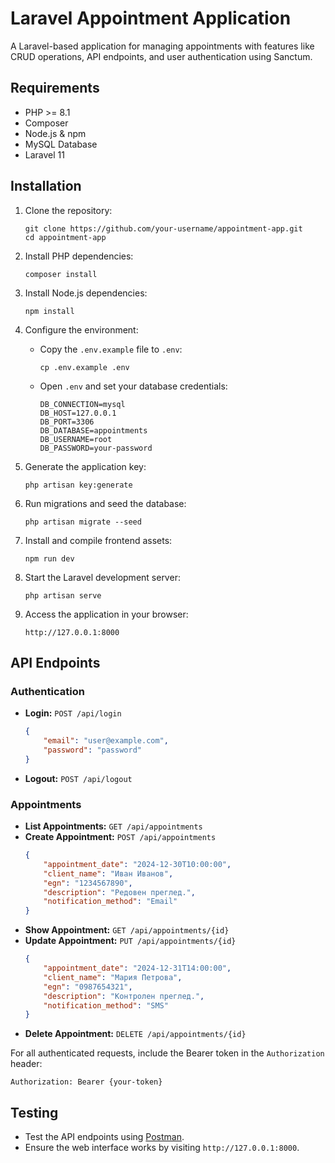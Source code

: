 
# Laravel Appointment Application

A Laravel-based application for managing appointments with features like CRUD operations, API endpoints, and user authentication using Sanctum.

## Requirements

- PHP >= 8.1
- Composer
- Node.js & npm
- MySQL Database
- Laravel 11

## Installation

1. Clone the repository:
   ```
   git clone https://github.com/your-username/appointment-app.git
   cd appointment-app
   ```

2. Install PHP dependencies:
   ```
   composer install
   ```

3. Install Node.js dependencies:
   ```
   npm install
   ```

4. Configure the environment:
   - Copy the `.env.example` file to `.env`:
     ```
     cp .env.example .env
     ```
   - Open `.env` and set your database credentials:
     ```
     DB_CONNECTION=mysql
     DB_HOST=127.0.0.1
     DB_PORT=3306
     DB_DATABASE=appointments
     DB_USERNAME=root
     DB_PASSWORD=your-password
     ```

5. Generate the application key:
   ```
   php artisan key:generate
   ```

6. Run migrations and seed the database:
   ```
   php artisan migrate --seed
   ```

7. Install and compile frontend assets:
   ```
   npm run dev
   ```

8. Start the Laravel development server:
   ```
   php artisan serve
   ```

9. Access the application in your browser:
   ```
   http://127.0.0.1:8000
   ```

## API Endpoints

### Authentication
- **Login:** `POST /api/login`
  ```json
  {
      "email": "user@example.com",
      "password": "password"
  }
  ```

- **Logout:** `POST /api/logout`

### Appointments
- **List Appointments:** `GET /api/appointments`
- **Create Appointment:** `POST /api/appointments`
  ```json
  {
      "appointment_date": "2024-12-30T10:00:00",
      "client_name": "Иван Иванов",
      "egn": "1234567890",
      "description": "Редовен преглед.",
      "notification_method": "Email"
  }
  ```
- **Show Appointment:** `GET /api/appointments/{id}`
- **Update Appointment:** `PUT /api/appointments/{id}`
  ```json
  {
      "appointment_date": "2024-12-31T14:00:00",
      "client_name": "Мария Петрова",
      "egn": "0987654321",
      "description": "Контролен преглед.",
      "notification_method": "SMS"
  }
  ```
- **Delete Appointment:** `DELETE /api/appointments/{id}`

For all authenticated requests, include the Bearer token in the `Authorization` header:
```
Authorization: Bearer {your-token}
```

## Testing

- Test the API endpoints using [Postman](https://www.postman.com/).
- Ensure the web interface works by visiting `http://127.0.0.1:8000`.

